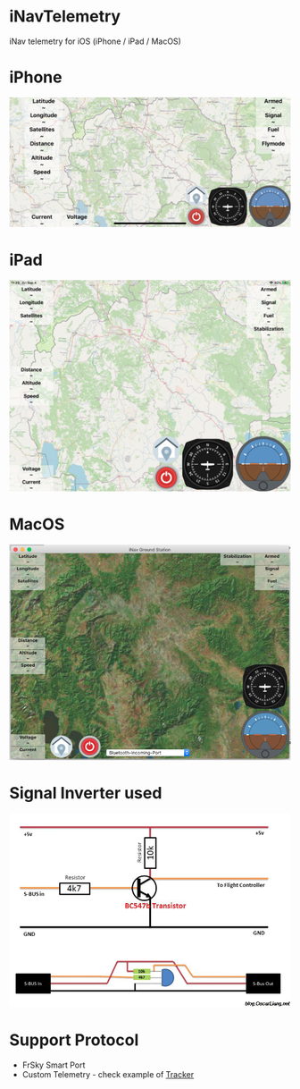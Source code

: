 # iNavTelemetry
iNav telemetry for iOS (iPhone / iPad / MacOS)

# iPhone
![iPhone Application](iphone.jpeg)
# iPad
![iPad application](ipad.jpeg)
# MacOS
![MacOS application](osx.png)

# Signal Inverter used
![Signal Inverter](inverter.jpg)

# Support Protocol
- FrSky Smart Port 
- Custom Telemetry - check example of [Tracker](https://github.com/zosko/R9M_Inav_antenna_tracker/blob/master/bt_r9m_accst/bt_r9m_accst.ino)
